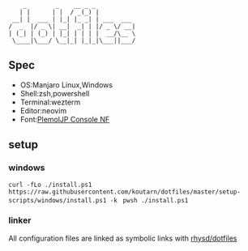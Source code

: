         _        _    __ _ _
       | |      | |  / _(_) |
     __| |  ___ | |_| |_ _| | ___  ___
    /  _  |/ _ \| __|  _| | |/ _ \/ __|
    | (_| | (_) | |_| | | | |  __/\__ \
     \____|\___/ \__|_| |_|_|\___||___/

## Spec
* OS:Manjaro Linux,Windows
* Shell:zsh,powershell
* Terminal:wezterm
* Editor:neovim
* Font:[PlemolJP Console NF](https://github.com/yuru7/PlemolJP)

## setup

### windows
`curl -fLo ./install.ps1 https://raw.githubusercontent.com/koutarn/dotfiles/master/setup-scripts/windows/install.ps1 -k
` 
`pwsh ./install.ps1` 

### linker
All configuration files are linked as symbolic links with [rhysd/dotfiles](https://github.com/rhysd/dotfiles) 
